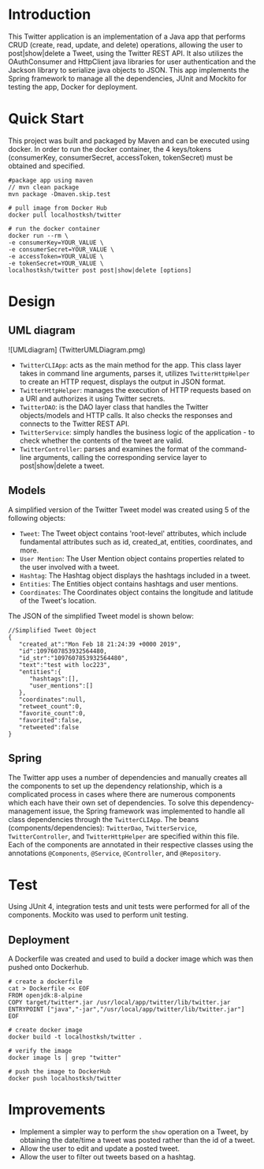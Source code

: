 # Introduction
This Twitter application is an implementation of a Java app that performs CRUD 
(create, read, update, and delete) operations, allowing the user to post|show|delete a Tweet, using the Twitter
REST API. It also utilizes the OAuthConsumer and HttpClient java libraries for user authentication and
the Jackson library to serialize java objects to JSON. This app implements the Spring framework to manage all the
dependencies, JUnit and Mockito for testing the app, Docker for deployment.

# Quick Start
This project was built and packaged by Maven and can be executed using docker. In order to run the docker
container, the 4 keys/tokens (consumerKey, consumerSecret, accessToken, tokenSecret) must be obtained and specified.

```
#package app using maven
// mvn clean package
mvn package -Dmaven.skip.test

# pull image from Docker Hub
docker pull localhostksh/twitter

# run the docker container
docker run --rm \
-e consumerKey=YOUR_VALUE \
-e consumerSecret=YOUR_VALUE \
-e accessToken=YOUR_VALUE \
-e tokenSecret=YOUR_VALUE \
localhostksh/twitter post post|show|delete [options]
```

# Design
## UML diagram
 ![UMLdiagram] (TwitterUMLDiagram.pmg)

- ``TwitterCLIApp``: acts as the main method for the app. This class layer takes in command line arguments,
  parses it, utilizes ``TwitterHttpHelper`` to create an HTTP request, displays the output in JSON format.
- ``TwitterHttpHelper``: manages the execution of HTTP requests based on a URI and authorizes it using Twitter secrets.
- ``TwitterDAO``: is  the DAO layer class that handles the Twitter objects/models and HTTP calls. It also checks the responses
  and connects to the Twitter REST API.
- ``TwitterService``: simply handles the business logic of the application - to check whether the contents of the 
  tweet are valid.
- ``TwitterController``: parses and examines the format of the command-line arguments, calling the corresponding
service layer to post|show|delete a tweet.



## Models
A simplified version of the Twitter Tweet model was created using 5 of the following objects:
- ``Tweet``: The Tweet object contains 'root-level' attributes, which include fundamental attributes such as
  id, created_at, entities, coordinates, and more.
- ``User Mention``: The User Mention object contains properties related to the user involved with a tweet.
- ``Hashtag``: The Hashtag object displays the hashtags included in a tweet.
- ``Entities``: The Entities object contains hashtags and user mentions.
- ``Coordinates``: The Coordinates object contains the longitude and latitude of the Tweet's location.

The JSON of the simplified Tweet model is shown below:
``` 
//Simplified Tweet Object 
{
   "created_at":"Mon Feb 18 21:24:39 +0000 2019",
   "id":1097607853932564480,
   "id_str":"1097607853932564480",
   "text":"test with loc223",
   "entities":{
      "hashtags":[],      
      "user_mentions":[]  
   },
   "coordinates":null,    
   "retweet_count":0,
   "favorite_count":0,
   "favorited":false,
   "retweeted":false
}
```  

## Spring
The Twitter app uses a number of dependencies and manually creates all the components to set up the
dependency relationship, which is a complicated process in cases where there are numerous components 
which each have their own set of dependencies. To solve this dependency-management issue, the Spring framework 
was implemented to handle all class dependencies through the ``TwitterCLIApp``. The beans (components/dependencies):
``TwitterDao``, ``TwitterService``, ``TwitterController``, and ``TwitterHttpHelper`` are specified within this file.
Each of the components are annotated in their respective classes using the annotations ``@Components``, ``@Service``,
``@Controller``, and ``@Repository``.

# Test
Using JUnit 4, integration tests and unit tests were performed for all of the components. Mockito was used to
perform unit testing.

## Deployment
A Dockerfile was created and used to build a docker image which was then pushed onto Dockerhub.
```
# create a dockerfile
cat > Dockerfile << EOF
FROM openjdk:8-alpine
COPY target/twitter*.jar /usr/local/app/twitter/lib/twitter.jar
ENTRYPOINT ["java","-jar","/usr/local/app/twitter/lib/twitter.jar"]
EOF

# create docker image
docker build -t localhostksh/twitter .

# verify the image
docker image ls | grep "twitter"

# push the image to DockerHub
docker push localhostksh/twitter
```

# Improvements
- Implement a simpler way to perform the ``show`` operation on a Tweet, by obtaining the date/time a tweet was posted
  rather than the id of a tweet.
- Allow the user to edit and update a posted tweet.
- Allow the user to filter out tweets based on a hashtag.